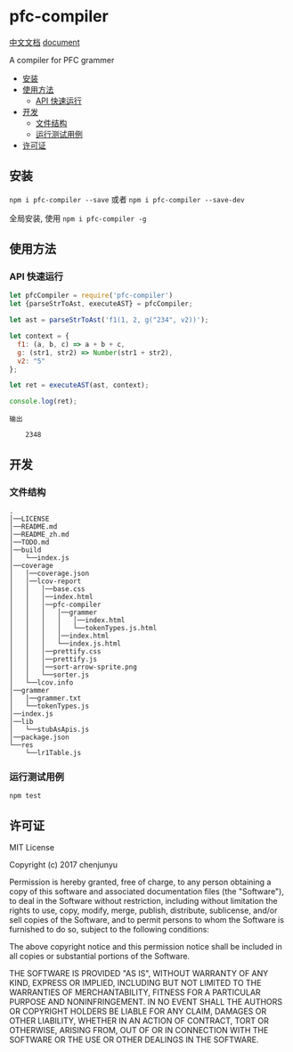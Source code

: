 # pfc-compiler

[中文文档](./README_zh.md)   [document](./README.md)

A compiler for PFC grammer
- [安装](#%E5%AE%89%E8%A3%85)
- [使用方法](#%E4%BD%BF%E7%94%A8%E6%96%B9%E6%B3%95)
  * [API 快速运行](#api-%E5%BF%AB%E9%80%9F%E8%BF%90%E8%A1%8C)
- [开发](#%E5%BC%80%E5%8F%91)
  * [文件结构](#%E6%96%87%E4%BB%B6%E7%BB%93%E6%9E%84)
  * [运行测试用例](#%E8%BF%90%E8%A1%8C%E6%B5%8B%E8%AF%95%E7%94%A8%E4%BE%8B)
- [许可证](#%E8%AE%B8%E5%8F%AF%E8%AF%81)

## 安装

`npm i pfc-compiler --save` 或者 `npm i pfc-compiler --save-dev`

全局安装, 使用 `npm i pfc-compiler -g`



## 使用方法








### API 快速运行



```js
let pfcCompiler = require('pfc-compiler')
let {parseStrToAst, executeAST} = pfcCompiler;

let ast = parseStrToAst('f1(1, 2, g("234", v2))');

let context = {
  f1: (a, b, c) => a + b + c,
  g: (str1, str2) => Number(str1 + str2),
  v2: "5"
};

let ret = executeAST(ast, context);

console.log(ret);
```

```
输出

    2348

```


## 开发

### 文件结构

```
.    
│──LICENSE    
│──README.md    
│──README_zh.md    
│──TODO.md    
│──build    
│   └──index.js    
│──coverage    
│   │──coverage.json    
│   │──lcov-report    
│   │   │──base.css    
│   │   │──index.html    
│   │   │──pfc-compiler    
│   │   │   │──grammer    
│   │   │   │   │──index.html    
│   │   │   │   └──tokenTypes.js.html    
│   │   │   │──index.html    
│   │   │   └──index.js.html    
│   │   │──prettify.css    
│   │   │──prettify.js    
│   │   │──sort-arrow-sprite.png    
│   │   └──sorter.js    
│   └──lcov.info    
│──grammer    
│   │──grammer.txt    
│   └──tokenTypes.js    
│──index.js    
│──lib    
│   └──stubAsApis.js    
│──package.json    
└──res    
    └──lr1Table.js     
```


### 运行测试用例

`npm test`

## 许可证

MIT License

Copyright (c) 2017 chenjunyu

Permission is hereby granted, free of charge, to any person obtaining a copy
of this software and associated documentation files (the "Software"), to deal
in the Software without restriction, including without limitation the rights
to use, copy, modify, merge, publish, distribute, sublicense, and/or sell
copies of the Software, and to permit persons to whom the Software is
furnished to do so, subject to the following conditions:

The above copyright notice and this permission notice shall be included in all
copies or substantial portions of the Software.

THE SOFTWARE IS PROVIDED "AS IS", WITHOUT WARRANTY OF ANY KIND, EXPRESS OR
IMPLIED, INCLUDING BUT NOT LIMITED TO THE WARRANTIES OF MERCHANTABILITY,
FITNESS FOR A PARTICULAR PURPOSE AND NONINFRINGEMENT. IN NO EVENT SHALL THE
AUTHORS OR COPYRIGHT HOLDERS BE LIABLE FOR ANY CLAIM, DAMAGES OR OTHER
LIABILITY, WHETHER IN AN ACTION OF CONTRACT, TORT OR OTHERWISE, ARISING FROM,
OUT OF OR IN CONNECTION WITH THE SOFTWARE OR THE USE OR OTHER DEALINGS IN THE
SOFTWARE.
